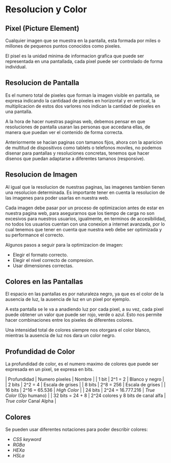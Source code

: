 # Resolucion y Color 

## Pixel (Picture Element)

Cualquier imagen que se muestra en la pantalla, esta formada por miles o millones de pequenos puntos conocidos como pixeles. 

El pisel es la unidad minima de informacion grafica que puede ser representada en una pantallada, cada pixel puede ser controlado de forma individual. 
 
 ## Resolucion de Pantalla 

 Es el numero total de pixeles que forman la imagen visible en pantalla, se expresa indicando la cantidaad de pixeles en horizontal y en vertical, la multiplicacion de estos dos varlores nos indican la cantidad de pixeles en una pantalla. 

 A la hora de hacer nuestras paginas web, debemos pensar en que resoluciones de pantalla usaran las personas que accedana ellas, de manera que puedan ver el contenido de forma correcta. 

Anteriormente se hacian paginas con tamanos fijos, ahora con la aparicion de multitud de dispositivos como tablets o telefonos moviles, no podemos disenar para pantallas y resoluciones concretas, tenemos que hacer disenos que puedan adaptarse a diferentes tamanos (responsive).

## Resolucion de Imagen

Al igual que la resolucion de nuestras paginas, las imagenes tambien tienen una resolucion determinada. Es importante tener en cuenta la resolucion de las imagenes para poder usarlas en nuestra web. 

Cada imagen debe pasar por un proceso de optimizacion antes de estar en nuestra pagina web, para asegurarnos que los tiempo de carga no son excesivos para nuestros usuarios, igualmente, en terminos de accesibilidad, no todos los usuarios cuentan con una conexion a internet avanzada, por lo cual tenemos que tener en cuenta que nuestra web debe ser optimizada y su performance el correcto. 

Algunos pasos a seguir para la optimizacion de imagen: 

* Elegir el formato correcto. 
* Elegir el nivel correcto de compresion.
* Usar dimensiones correctas.

## Colores en las Pantallas 

El espacio en las pantallas es por naturaleza negro, ya que es el color de la ausencia de luz, la ausencia de luz en un pixel por ejemplo. 

A esta pantalla se le va a anadiendo luz por cada pixel, a su vez, cada pixel puede obtener un valor que puede ser rojo, verde o azul. Esto nos permite hacer combinaciones entre los pixeles de diferentes colores. 

Una intensidad total de colores siempre nos otorgara el color blanco, mientras la ausencia de luz nos dara un color negro. 

## Profundidad de Color 

La profundidad de color, es el numero maximo de colores que puede ser expresada en un pixel, se expresa en bits. 

| Profundidad | Numero pixeles | Nombre |
| 1 bit | 2^1 = 2  | Blanco y negro |
| 2 bits | 2^2 = 4 | Escala de grises |
| 8 bits | 2^8 = 256 | Escala de grises |
| 16 bits  | 2^16 = 65.536 | *High Color* |
| 24 bits | 2^24 = 16.777.216 | *True Color* (Ojo humano) |
| 32 bits = 24 + 8 | 2^24 colores y 8 bits de canal alfa | *True color* Canal Alpha |

## Colores 

Se pueden usar diferentes notaciones para poder describir colores: 

* *CSS keyword*
* *RGBa*
* *HEXa*
* *HSLa*